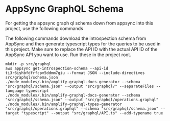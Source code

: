 # AppSync GraphQL Schema
For getting the appsync graph ql schema down from appsync into this project, use the following commands

The following commands download the introspection schema from AppSync and then generate typescript types for the queries to be used in this project.
Make sure to replace the API ID with the actual API ID of the AppSync API you want to use. Run these in the project root.
```
mkdir -p src/graphql
aws appsync get-introspection-schema --api-id ti3r6iyhbfdfrfcpv5ddmm7giu --format JSON --include-directives src/graphql/schema.json
./node_modules/.bin/amplify-graphql-docs-generator --schema "src/graphql/schema.json" --output "src/graphql/" --separateFiles --language typescript
./node_modules/.bin/amplify-graphql-docs-generator --schema "src/graphql/schema.json" --output "src/graphql/operations.graphql"
./node_modules/.bin/amplify-graphql-types-generator "src/graphql/operations.graphql" --schema "src/graphql/schema.json" --target "typescript" --output "src/graphql/API.ts" --add-typename true
```

